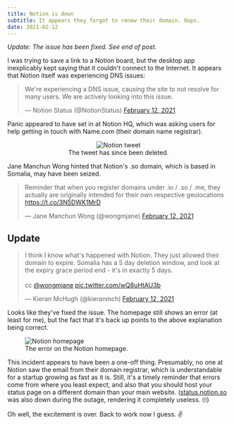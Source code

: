 ```yaml
---
title: Notion is down
subtitle: It appears they forgot to renew their domain. Oops.
date: 2021-02-12
---
```


_Update: The issue has been fixed. See end of post._

I was trying to save a link to a Notion board, but the desktop app inexplicably kept saying that it couldn't connect to the Internet. It appears that Notion itself was experiencing DNS issues:

<blockquote class="twitter-tweet"><p lang="en" dir="ltr">We&#39;re experiencing a DNS issue, causing the site to not resolve for many users. We are actively looking into this issue.</p>&mdash; Notion Status (@NotionStatus) <a href="https://twitter.com/NotionStatus/status/1360220589743480838?ref_src=twsrc%5Etfw">February 12, 2021</a></blockquote> <script async src="https://platform.twitter.com/widgets.js" charset="utf-8"></script>

Panic appeared to have set in at Notion HQ, which was asking users for help getting in touch with Name.com (their domain name registrar).

<center>
    <figure>
      <img src="/static/notion-name-tweet.jpg" alt="Notion tweet" />
      <figcaption>The tweet has since been deleted.</figcaption>
    </figure>
</center>

Jane Manchun Wong hinted that Notion's .so domain, which is based in Somalia, may have been seized.

<blockquote class="twitter-tweet"><p lang="en" dir="ltr">Reminder that when you register domains under .io / .so / .me, they actually are originally intended for their own respective geolocations <a href="https://t.co/3N5DWK1MrD">https://t.co/3N5DWK1MrD</a></p>&mdash; Jane Manchun Wong (@wongmjane) <a href="https://twitter.com/wongmjane/status/1360246121575055360?ref_src=twsrc%5Etfw">February 12, 2021</a></blockquote> <script async src="https://platform.twitter.com/widgets.js" charset="utf-8"></script>

## Update

<blockquote class="twitter-tweet"><p lang="en" dir="ltr">I think I know what&#39;s happened with Notion. They just allowed their domain to expire. Somalia has a 5 day deletion window, and look at the expiry grace period end - it&#39;s in exactly 5 days.<br><br>cc <a href="https://twitter.com/wongmjane?ref_src=twsrc%5Etfw">@wongmjane</a> <a href="https://t.co/wQ8uHtAU3b">pic.twitter.com/wQ8uHtAU3b</a></p>&mdash; Kieran McHugh (@kieranmch) <a href="https://twitter.com/kieranmch/status/1360246567463235585?ref_src=twsrc%5Etfw">February 12, 2021</a></blockquote> <script async src="https://platform.twitter.com/widgets.js" charset="utf-8"></script>

Looks like they've fixed the issue. The homepage still shows an error (at least for me), but the fact that it's back up points to the above explanation being correct.

<figure>
  <img src="/static/notion-dns-error.png" alt="Notion homepage" />
  <figcaption>The error on the Notion homepage.</figcaption>
</figure>

This incident appears to have been a one-off thing. Presumably, no one at Notion saw the email from their domain registrar, which is understandable for a startup growing as fast as it is. Still, it's a timely reminder that errors come from where you least expect, and also that you should host your status page on a different domain than your main website. ([status.notion.so](https://status.notion.so) was also down during the outage, rendering it completely useless. 🙄)

Oh well, the excitement is over. Back to work now I guess. ✌️
